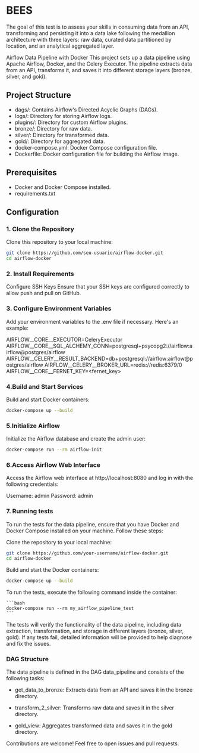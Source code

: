 # BEES
The goal of this test is to assess your skills in consuming data from an API, transforming and persisting it  into a data lake following the medallion architecture with three layers: raw data, curated data  partitioned by location, and an analytical aggregated layer.


Airflow Data Pipeline with Docker
This project sets up a data pipeline using Apache Airflow, Docker, and the Celery Executor. The pipeline extracts data from an API, transforms it, and saves it into different storage layers (bronze, silver, and gold).

## Project Structure
- dags/: Contains Airflow's Directed Acyclic Graphs (DAGs).
- logs/: Directory for storing Airflow logs.
- plugins/: Directory for custom Airflow plugins.
- bronze/: Directory for raw data.
- silver/: Directory for transformed data.
- gold/: Directory for aggregated data.
- docker-compose.yml: Docker Compose configuration file.
- Dockerfile: Docker configuration file for building the Airflow image.

## Prerequisites
- Docker and Docker Compose installed.
- requirements.txt


## Configuration

### 1. Clone the Repository

Clone this repository to your local machine:
```bash
git clone https://github.com/seu-usuario/airflow-docker.git
cd airflow-docker
```
### 2. Install Requirements

Configure SSH Keys
Ensure that your SSH keys are configured correctly to allow push and pull on GitHub.

### 3. Configure Environment Variables
Add your environment variables to the .env file if necessary. Here's an example:


AIRFLOW__CORE__EXECUTOR=CeleryExecutor
AIRFLOW__CORE__SQL_ALCHEMY_CONN=postgresql+psycopg2://airflow:airflow@postgres/airflow
AIRFLOW__CELERY__RESULT_BACKEND=db+postgresql://airflow:airflow@postgres/airflow
AIRFLOW__CELERY__BROKER_URL=redis://redis:6379/0
AIRFLOW__CORE__FERNET_KEY=<fernet_key>

### 4.Build and Start Services

Build and start Docker containers:

```bash
docker-compose up --build
```

### 5.Initialize Airflow
Initialize the Airflow database and create the admin user:

```bash
docker-compose run --rm airflow-init
```

### 6.Access Airflow Web Interface
Access the Airflow web interface at http://localhost:8080 and log in with the following credentials:

Username: admin
Password: admin

### 7. Running tests

To run the tests for the data pipeline, ensure that you have Docker and Docker Compose installed on your machine. Follow these steps:

Clone the repository to your local machine:

   ```bash
   git clone https://github.com/your-username/airflow-docker.git
   cd airflow-docker
   ```

Build and start the Docker containers:

   ```bash
   docker-compose up --build
   ```

To run the tests, execute the following command inside the container:

    ```bash
    docker-compose run --rm my_airflow_pipeline_test
    ```

The tests will verify the functionality of the data pipeline, including data extraction, transformation, and storage in different layers (bronze, silver, gold). If any tests fail, detailed information will be provided to help diagnose and fix the issues.

### DAG Structure

The data pipeline is defined in the DAG data_pipeline and consists of the following tasks:

- get_data_to_bronze: Extracts data from an API and saves it in the bronze directory.

- transform_2_silver: Transforms raw data and saves it in the silver directory.

- gold_view: Aggregates transformed data and saves it in the gold directory.


Contributions are welcome! Feel free to open issues and pull requests.








